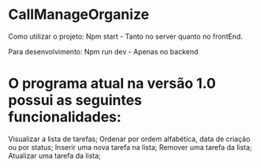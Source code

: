 # CallManageOrganize

Como utilizar o projeto:
Npm start - Tanto no server quanto no frontEnd.

Para desenvolvimento:
Npm run dev - Apenas no backend

# O programa atual na versão 1.0 possui as seguintes funcionalidades:

Visualizar a lista de tarefas;
Ordenar por ordem alfabética, data de criação ou por status;
Inserir uma nova tarefa na lista;
Remover uma tarefa da lista;
Atualizar uma tarefa da lista;

